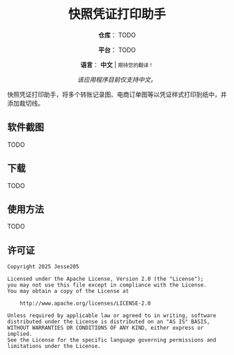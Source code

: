 <div align="center">

# 快照凭证打印助手

**仓库**：
TODO

**平台**：
TODO

**语言**：
**中文** |
<small>期待您的翻译！</small>

_该应用程序目前仅支持中文。_

</div>

快照凭证打印助手，将多个转账记录图、电商订单图等以凭证样式打印到纸中，并添加裁切线。

## 软件截图

TODO

## 下载

TODO

## 使用方法

TODO

## 许可证

```text
Copyright 2025 Jesse205

Licensed under the Apache License, Version 2.0 (the "License");
you may not use this file except in compliance with the License.
You may obtain a copy of the License at

    http://www.apache.org/licenses/LICENSE-2.0

Unless required by applicable law or agreed to in writing, software
distributed under the License is distributed on an "AS IS" BASIS,
WITHOUT WARRANTIES OR CONDITIONS OF ANY KIND, either express or implied.
See the License for the specific language governing permissions and
limitations under the License.
```
